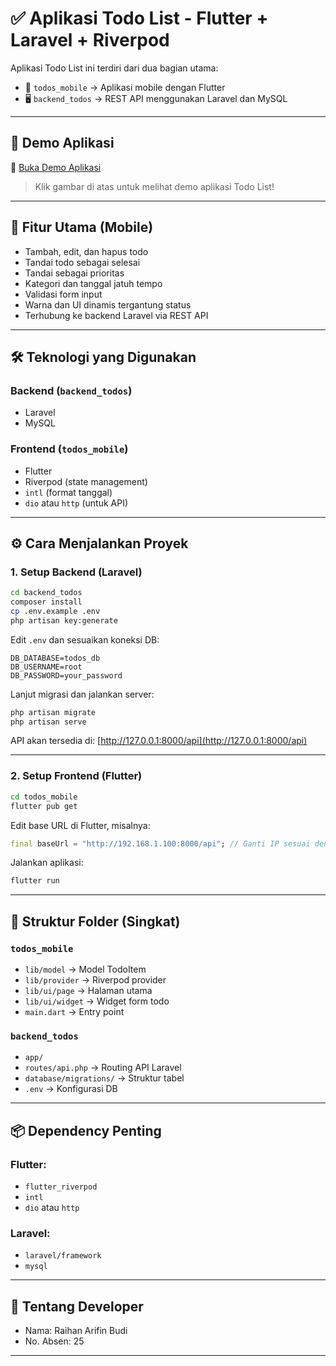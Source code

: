 
# ✅ Aplikasi Todo List - Flutter + Laravel + Riverpod

Aplikasi Todo List ini terdiri dari dua bagian utama:

- 📱 `todos_mobile` → Aplikasi mobile dengan Flutter
- 🖥️ `backend_todos` → REST API menggunakan Laravel dan MySQL

---

## 🎥 Demo Aplikasi

🔗 [Buka Demo Aplikasi](https://han3181.github.io/todos)

> Klik gambar di atas untuk melihat demo aplikasi Todo List!

---

## 🚀 Fitur Utama (Mobile)

- Tambah, edit, dan hapus todo
- Tandai todo sebagai selesai
- Tandai sebagai prioritas
- Kategori dan tanggal jatuh tempo
- Validasi form input
- Warna dan UI dinamis tergantung status
- Terhubung ke backend Laravel via REST API

---

## 🛠️ Teknologi yang Digunakan

### Backend (`backend_todos`)
- Laravel
- MySQL

### Frontend (`todos_mobile`)
- Flutter
- Riverpod (state management)
- `intl` (format tanggal)
- `dio` atau `http` (untuk API)

---

## ⚙️ Cara Menjalankan Proyek

### 1. Setup Backend (Laravel)

```bash
cd backend_todos
composer install
cp .env.example .env
php artisan key:generate
````

Edit `.env` dan sesuaikan koneksi DB:

```env
DB_DATABASE=todos_db
DB_USERNAME=root
DB_PASSWORD=your_password
```

Lanjut migrasi dan jalankan server:

```bash
php artisan migrate
php artisan serve
```

API akan tersedia di: [http://127.0.0.1:8000/api](http://127.0.0.1:8000/api)

---

### 2. Setup Frontend (Flutter)

```bash
cd todos_mobile
flutter pub get
```

Edit base URL di Flutter, misalnya:

```dart
final baseUrl = "http://192.168.1.100:8000/api"; // Ganti IP sesuai dengan IP lokal PC
```

Jalankan aplikasi:

```bash
flutter run
```

---

## 📁 Struktur Folder (Singkat)

### `todos_mobile`

* `lib/model` → Model TodoItem
* `lib/provider` → Riverpod provider
* `lib/ui/page` → Halaman utama
* `lib/ui/widget` → Widget form todo
* `main.dart` → Entry point

### `backend_todos`

* `app/`
* `routes/api.php` → Routing API Laravel
* `database/migrations/` → Struktur tabel
* `.env` → Konfigurasi DB

---

## 📦 Dependency Penting

### Flutter:

* `flutter_riverpod`
* `intl`
* `dio` atau `http`

### Laravel:

* `laravel/framework`
* `mysql`

---

## 👤 Tentang Developer

* Nama: Raihan Arifin Budi
* No. Absen: 25

---

